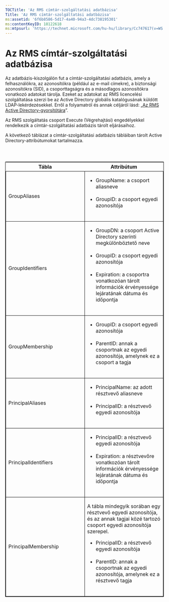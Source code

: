 ```yaml
---
TOCTitle: 'Az RMS címtár-szolgáltatási adatbázisa'
Title: 'Az RMS címtár-szolgáltatási adatbázisa'
ms:assetid: '6f6b8586-5d17-4a40-94a3-4dc738195301'
ms:contentKeyID: 18122618
ms:mtpsurl: 'https://technet.microsoft.com/hu-hu/library/Cc747617(v=WS.10)'
---
```


Az RMS címtár-szolgáltatási adatbázisa
======================================

Az adatbázis-kiszolgálón fut a címtár-szolgáltatási adatbázis, amely a felhasználókra, az azonosítókra (például az e-mail címekre), a biztonsági azonosítókra (SID), a csoporttagságra és a másodlagos azonosítókra vonatkozó adatokat tárolja. Ezeket az adatokat az RMS licencelési szolgáltatása szerzi be az Active Directory globális katalógusának küldött LDAP-lekérdezésekkel. Erről a folyamatról és annak céljáról lásd: „[Az RMS Active Directory-gyorsítótára](https://technet.microsoft.com/c721a2eb-2fe9-4346-b426-3cc169b97265)”.

Az RMS szolgáltatás csoport Execute (Végrehajtási) engedélyekkel rendelkezik a címtár-szolgáltatási adatbázis tárolt eljárásaihoz.

A következő táblázat a címtár-szolgáltatási adatbázis tábláiban tárolt Active Directory-attribútumokat tartalmazza.

###  

<p> </p>
<table style="border:1px solid black;">
<colgroup>
<col width="50%" />
<col width="50%" />
</colgroup>
<thead>
<tr class="header">
<th>Tábla</th>
<th>Attribútum</th>
</tr>
</thead>
<tbody>
<tr class="odd">
<td style="border:1px solid black;"><p>GroupAliases</p></td>
<td style="border:1px solid black;"><ul>
<li>GroupName: a csoport aliasneve<br />  
<br />  
</li>  
<li>GroupID: a csoport egyedi azonosítója<br />  
<br />  
</li>
</ul></td>
</tr>
<tr class="even">
<td style="border:1px solid black;"><p>GroupIdentifiers</p></td>
<td style="border:1px solid black;"><ul>
<li>GroupDN: a csoport Active Directory szerinti megkülönböztető neve<br />  
<br />  
</li>  
<li>GroupID: a csoport egyedi azonosítója<br />  
<br />  
</li>  
<li>Expiration: a csoportra vonatkozóan tárolt információk érvényessége lejáratának dátuma és időpontja<br />  
<br />  
</li>
</ul></td>
</tr>
<tr class="odd">
<td style="border:1px solid black;"><p>GroupMembership</p></td>
<td style="border:1px solid black;"><ul>
<li>GroupID: a csoport egyedi azonosítója<br />  
<br />  
</li>  
<li>ParentID: annak a csoportnak az egyedi azonosítója, amelynek ez a csoport a tagja<br />  
<br />  
</li>
</ul></td>
</tr>
<tr class="even">
<td style="border:1px solid black;"><p>PrincipalAliases</p></td>
<td style="border:1px solid black;"><ul>
<li>PrincipalName: az adott résztvevő aliasneve<br />  
<br />  
</li>  
<li>PrincipalID: a résztvevő egyedi azonosítója<br />  
<br />  
</li>
</ul></td>
</tr>
<tr class="odd">
<td style="border:1px solid black;"><p>PrincipalIdentifiers</p></td>
<td style="border:1px solid black;"><ul>
<li>PrincipalID: a résztvevő egyedi azonosítója<br />  
<br />  
</li>  
<li>Expiration: a résztvevőre vonatkozóan tárolt információk érvényessége lejáratának dátuma és időpontja<br />  
<br />  
</li>
</ul></td>
</tr>
<tr class="even">
<td style="border:1px solid black;"><p>PrincipalMembership</p></td>
<td style="border:1px solid black;"><p>A tábla mindegyik sorában egy résztvevő egyedi azonosítója, és az annak tagjai közé tartozó csoport egyedi azonosítója szerepel.</p>
<ul>  
<li>PrincipalID: a résztvevő egyedi azonosítója<br />  
<br />  
</li>  
<li>ParentID: annak a csoportnak az egyedi azonosítója, amelynek ez a résztvevő tagja<br />  
<br />  
</li>
</ul></td>
</tr>
</tbody>
</table>
